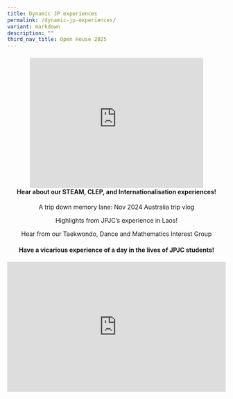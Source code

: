```yaml
---
title: Dynamic JP experiences
permalink: /dynamic-jp-experiences/
variant: markdown
description: ""
third_nav_title: Open House 2025
---
```

<div align="justify">
<h4><center><iframe allowfullscreen="" allow="accelerometer; autoplay; clipboard-write; encrypted-media; gyroscope; picture-in-picture; web-share" frameborder="0" title="Hear about our STEAM, CLEP, and Internationalisation experiences!" src="https://www.youtube.com/embed/stT5YX4NWno" height="300" width="400"></iframe><br>
Hear about our STEAM, CLEP, and Internationalisation experiences!
</center></h4><center>
	

<p>A trip down memory lane: Nov 2024 Australia trip vlog</p>
 

<p>Highlights from JPJC’s experience in Laos!
</p> 

<p> Hear from our Taekwondo, Dance and Mathematics Interest Group 	
	
</p></center></div>


<h4><center>Have a vicarious experience of a day in the lives of JPJC students!</center></h4>
<iframe allowfullscreen="" allow="accelerometer; autoplay; clipboard-write; encrypted-media; gyroscope; picture-in-picture; web-share" frameborder="0" title="YouTube video player" src="https://www.youtube.com/embed/z9U1hcVUypE?si=K0SL3hKwJtNP8QcY" width="100%" height="300"></iframe>	



<div hidden=""></div>
